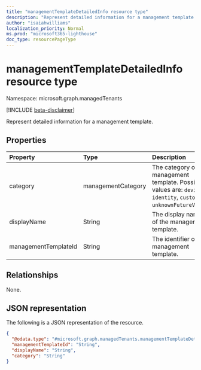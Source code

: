 ```yaml
---
title: "managementTemplateDetailedInfo resource type"
description: "Represent detailed information for a management template."
author: "isaiahwilliams"
localization_priority: Normal
ms.prod: "microsoft365-lighthouse"
doc_type: resourcePageType
---
```


# managementTemplateDetailedInfo resource type

Namespace: microsoft.graph.managedTenants

[!INCLUDE [beta-disclaimer](../../includes/beta-disclaimer.md)]

Represent detailed information for a management template.

## Properties

|Property|Type|Description|
|:---|:---|:---|
|category|managementCategory|The category of the management template. Possible values are: `devices`, `identity`, `custom`, `unknownFutureValue`.|
|displayName|String|The display name of the management template.|
|managementTemplateId|String|The identifier of the management template.|

## Relationships

None.

## JSON representation

The following is a JSON representation of the resource.
<!-- {
  "blockType": "resource",
  "@odata.type": "microsoft.graph.managedTenants.managementTemplateDetailedInfo"
}
-->
``` json
{
  "@odata.type": "#microsoft.graph.managedTenants.managementTemplateDetailedInfo",
  "managementTemplateId": "String",
  "displayName": "String",
  "category": "String"
}
```
